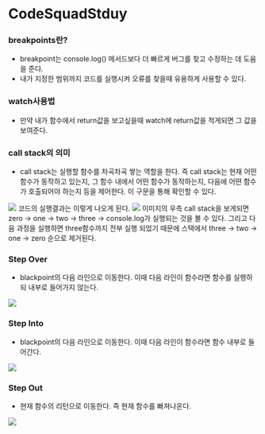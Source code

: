 CodeSquadStduy
==============

### breakpoints란? 
- breakpoint는  console.log() 메서드보다 더 빠르게 버그를 찾고 수정하는 데 도움을 준다.
- 내가 지정한 범위까지 코드를 실행시켜 오류를 찾을때 유용하게 사용할 수 있다.

### watch사용법
- 만약 내가 함수에서 return값을 보고싶을때 watch에 return값을 적게되면 그 값을 보여준다.

### call stack의 의미
- call stack는 실행할 함수를 차곡차곡 쌓는 역할을 한다.
즉 call stack는 현재 어떤 함수가 동작하고 있는지, 그 함수 내에서 어떤 함수가 동작하는지, 다음에 어떤 함수가 호출되어야 하는지 등을 제어한다.
이 구문을 통해 확인할 수 있다.
<img src="https://i.ibb.co/b7v30tM/callback.jpg">
코드의 실행결과는 이렇게 나오게 된다.
<img src="https://i.ibb.co/hCL7pjZ/callback2.jpg">
이미지의 우측 call stack을 보게되면 zero -> one -> two -> three -> console.log가 실행되는 것을 볼 수 있다.
그리고 다음 과정을 실행하면 three함수까지 전부 실행 되었기 때문에 스택에서 three -> two -> one -> zero 순으로 제거된다.

### Step Over
- blackpoint의 다음 라인으로 이동한다. 이때 다음 라인이 함수라면 함수를 실행하되 내부로 들어가지 않는다.
<img src="https://i.ibb.co/7gNbvQd/StepOver.jpg">

### Step Into
- blackpoint의 다음 라인으로 이동한다. 이때 다음 라인이 함수라면 함수 내부로 들어간다.
<img src="https://i.ibb.co/2ZHGQLx/StepInto.jpg">

### Step Out
- 현재 함수의 리턴으로 이동한다. 즉 현재 함수를 빠져나온다.
<img src="https://i.ibb.co/whVSYt8/StepOut.jpg">